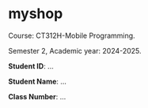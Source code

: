 # myshop

Course: CT312H-Mobile Programming.

Semester 2, Academic year: 2024-2025.

**Student ID**: ...

**Student Name**: ...

**Class Number**: ...
